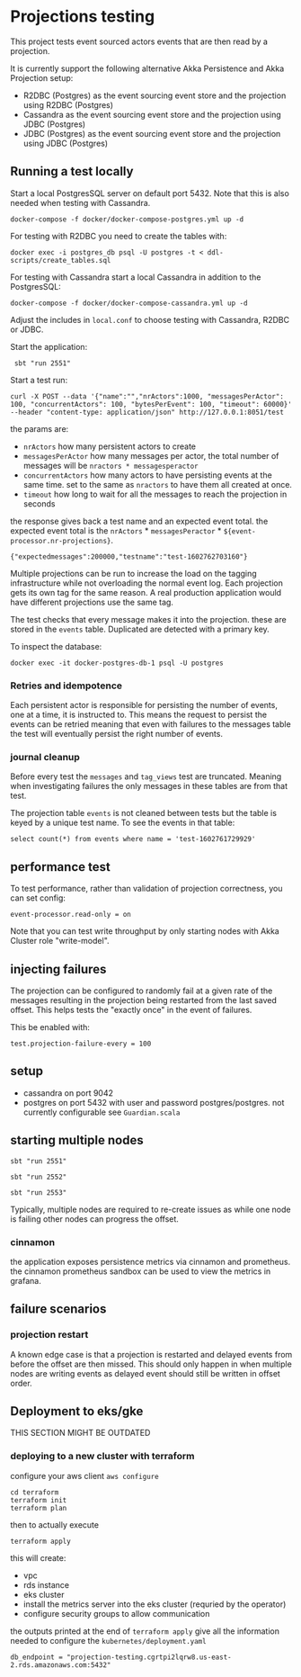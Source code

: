 # Projections testing

This project tests event sourced actors events that are then read by a projection.

It is currently support the following alternative Akka Persistence and Akka Projection setup:

* R2DBC (Postgres) as the event sourcing event store and the projection using R2DBC (Postgres)
* Cassandra as the event sourcing event store and the projection using JDBC (Postgres) 
* JDBC (Postgres) as the event sourcing event store and the projection using JDBC (Postgres)

## Running a test locally

Start a local PostgresSQL server on default port 5432. Note that this is also needed when testing with Cassandra.

```shell
docker-compose -f docker/docker-compose-postgres.yml up -d
```

For testing with R2DBC you need to create the tables with:
```shell
docker exec -i postgres_db psql -U postgres -t < ddl-scripts/create_tables.sql
```

For testing with Cassandra start a local Cassandra in addition to the PostgresSQL:

```shell
docker-compose -f docker/docker-compose-cassandra.yml up -d
```

Adjust the includes in `local.conf` to choose testing with Cassandra, R2DBC or JDBC.

Start the application:

```
 sbt "run 2551"
```

Start a test run:

```
curl -X POST --data '{"name":"","nrActors":1000, "messagesPerActor": 100, "concurrentActors": 100, "bytesPerEvent": 100, "timeout": 60000}' --header "content-type: application/json" http://127.0.0.1:8051/test
```

the params are:

* `nrActors` how many persistent actors to create
* `messagesPerActor` how many messages per actor, the total number of messages will be `nractors * messagesperactor`
* `concurrentActors` how many actors to have persisting events at the same time. set to the same as `nractors` to have them all created at once.
* `timeout` how long to wait for all the messages to reach the projection in seconds

the response gives back a test name and an expected event total.
the expected event total is the `nrActors` * `messagesPeractor` * `${event-processor.nr-projections}`.

```
{"expectedmessages":200000,"testname":"test-1602762703160"}
```

Multiple projections can be run to increase the load on the tagging infrastructure while not overloading the normal event log.
Each projection gets its own tag for the same reason. A real production application would have different projections use the same tag.

The test checks that every message makes it into the projection. these are stored in the `events` table. Duplicated 
are detected with a primary key.

To inspect the database:

```
docker exec -it docker-postgres-db-1 psql -U postgres
```


### Retries and idempotence

Each persistent actor is responsible for persisting the number of events, one at a time, it is instructed to. This means the request to persist
the events can be retried meaning that even with failures to the messages table the test will eventually persist the right number of events.

### journal cleanup

Before every test the `messages` and `tag_views` test are truncated. Meaning when investigating failures the only messages in these tables
are from that test.

The projection table `events` is not cleaned between tests but the table is keyed by a unique test name. To see the events in that table:

```
select count(*) from events where name = 'test-1602761729929'
```

## performance test

To test performance, rather than validation of projection correctness, you can set config:

```
event-processor.read-only = on
```

Note that you can test write throughput by only starting nodes with Akka Cluster role "write-model".

## injecting failures

The projection can be configured to randomly fail at a given rate of the messages resulting in the projection being restarted from the last saved offset.
This helps tests the "exactly once" in the event of failures.

This be enabled with:

```
test.projection-failure-every = 100
```

## setup

* cassandra on port 9042
* postgres on port 5432 with user and password postgres/postgres. not currently configurable see `Guardian.scala`

## starting multiple nodes

`sbt "run 2551"`

`sbt "run 2552"`

`sbt "run 2553"`

Typically, multiple nodes are required to re-create issues as while one node is failing other nodes can progress the offset.

### cinnamon

the application exposes persistence metrics via cinnamon and prometheus. the cinnamon prometheus sandbox can be used to 
view the metrics in grafana.

## failure scenarios

### projection restart

A known edge case is that a projection is restarted and delayed events from before the offset are then missed.
This should only happen in when multiple nodes are writing events as delayed event should still be written in offset 
order.

## Deployment to eks/gke

THIS SECTION MIGHT BE OUTDATED

### deploying to a new cluster with terraform

configure your aws client `aws configure`

```
cd terraform
terraform init
terraform plan
```

then to actually execute

```
terraform apply
```

this will create:

- vpc
- rds instance
- eks cluster
- install the metrics server into the eks cluster (requried by the operator)
- configure security groups to allow communication

the outputs printed at the end of `terraform apply` give all the information needed to configure the `kubernetes/deployment.yaml` 

```
db_endpoint = "projection-testing.cgrtpi2lqrw8.us-east-2.rds.amazonaws.com:5432"
```

